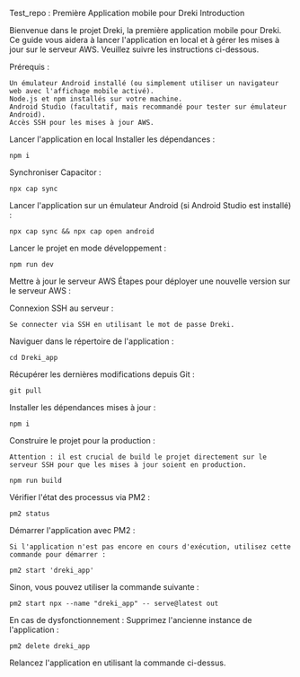 Test_repo : Première Application mobile pour Dreki
Introduction

Bienvenue dans le projet Dreki, la première application mobile pour Dreki. Ce guide vous aidera à lancer l'application en local et à gérer les mises à jour sur le serveur AWS. Veuillez suivre les instructions ci-dessous.

Prérequis : 

    Un émulateur Android installé (ou simplement utiliser un navigateur web avec l'affichage mobile activé).
    Node.js et npm installés sur votre machine.
    Android Studio (facultatif, mais recommandé pour tester sur émulateur Android).
    Accès SSH pour les mises à jour AWS.

Lancer l'application en local
   Installer les dépendances :

    npm i
  
  Synchroniser Capacitor :

    npx cap sync

Lancer l'application sur un émulateur Android (si Android Studio est installé) :

    npx cap sync && npx cap open android

Lancer le projet en mode développement :

    npm run dev

Mettre à jour le serveur AWS
Étapes pour déployer une nouvelle version sur le serveur AWS :

  Connexion SSH au serveur :
        
    Se connecter via SSH en utilisant le mot de passe Dreki.

  Naviguer dans le répertoire de l'application :

    cd Dreki_app

  Récupérer les dernières modifications depuis Git :

    git pull

  Installer les dépendances mises à jour :

    npm i

  Construire le projet pour la production :

    Attention : il est crucial de build le projet directement sur le serveur SSH pour que les mises à jour soient en production.

    npm run build

  Vérifier l'état des processus via PM2 :

    pm2 status

  Démarrer l'application avec PM2 :

    Si l'application n'est pas encore en cours d'exécution, utilisez cette commande pour démarrer :

    pm2 start 'dreki_app'

  Sinon, vous pouvez utiliser la commande suivante :

    pm2 start npx --name "dreki_app" -- serve@latest out

En cas de dysfonctionnement :
Supprimez l'ancienne instance de l'application :

    pm2 delete dreki_app

Relancez l'application en utilisant la commande ci-dessus.
